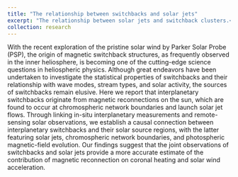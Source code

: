 ```yaml
---
title: "The relationship between switchbacks and solar jets"
excerpt: "The relationship between solar jets and switchback clusters.<br/><img src='/files/switchback_and_solar_jets.png' =100x100>"
collection: research
---
```


With the recent exploration of the pristine solar wind by Parker Solar Probe (PSP), the origin of magnetic switchback structures, as frequently observed in the inner heliosphere, is becoming one of the cutting-edge science questions in heliospheric physics. Although great endeavors have been undertaken to investigate the statistical properties of switchbacks and their relationship with wave modes, stream types, and solar activity, the sources of switchbacks remain elusive. Here we report that interplanetary switchbacks originate from magnetic reconnections on the sun, which are found to occur at chromospheric network boundaries and launch solar jet flows. Through linking in-situ interplanetary measurements and remote-sensing solar observations, we establish a causal connection between interplanetary switchbacks and their solar source regions, with the latter featuring solar jets, chromospheric network boundaries, and photospheric magnetic-field evolution. Our findings suggest that the joint observations of switchbacks and solar jets provide a more accurate estimate of the contribution of magnetic reconnection on coronal heating and solar wind acceleration.
